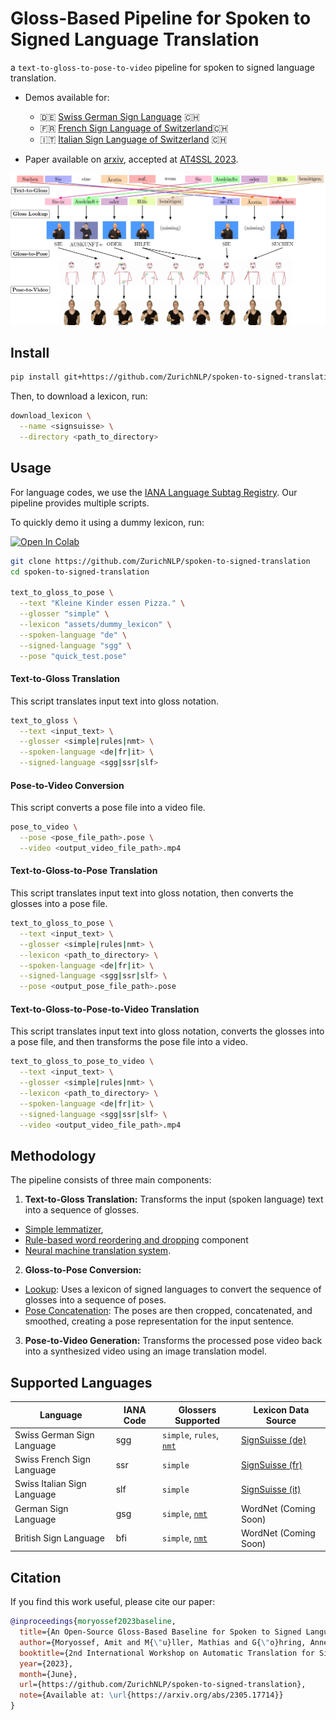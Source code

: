 # Gloss-Based Pipeline for Spoken to Signed Language Translation

a `text-to-gloss-to-pose-to-video` pipeline for spoken to signed language translation.

- Demos available for:
  - 🇩🇪 [Swiss German Sign Language](https://sign.mt/?sil=ch&spl=de) 🇨🇭
  - 🇫🇷 [French Sign Language of Switzerland](https://sign.mt/?sil=ch&spl=fr)🇨🇭
  - 🇮🇹 [Italian Sign Language of Switzerland](https://sign.mt/?sil=ch&spl=it) 🇨🇭

- Paper available on [arxiv](https://arxiv.org/abs/2305.17714), accepted
  at [AT4SSL 2023](https://sites.google.com/tilburguniversity.edu/at4ssl2023/).

![Visualization of our pipeline](assets/pipeline.jpg)

## Install

```bash
pip install git+https://github.com/ZurichNLP/spoken-to-signed-translation.git
```

Then, to download a lexicon, run:
```bash
download_lexicon \
  --name <signsuisse> \
  --directory <path_to_directory>
```

## Usage

For language codes, we use the [IANA Language Subtag Registry](https://www.iana.org/assignments/language-subtag-registry/language-subtag-registry).
Our pipeline provides multiple scripts. 

To quickly demo it using a dummy lexicon, run:

<a target="_blank" href="https://colab.research.google.com/drive/1UtBmfBIhUa2EdLMnWJr0hxAOZelQ50_9?usp=sharing">
  <img src="https://colab.research.google.com/assets/colab-badge.svg" alt="Open In Colab"/>
</a>

```bash
git clone https://github.com/ZurichNLP/spoken-to-signed-translation
cd spoken-to-signed-translation

text_to_gloss_to_pose \
  --text "Kleine Kinder essen Pizza." \
  --glosser "simple" \
  --lexicon "assets/dummy_lexicon" \
  --spoken-language "de" \
  --signed-language "sgg" \
  --pose "quick_test.pose"
```



#### Text-to-Gloss Translation

This script translates input text into gloss notation. 

```bash
text_to_gloss \
  --text <input_text> \
  --glosser <simple|rules|nmt> \
  --spoken-language <de|fr|it> \
  --signed-language <sgg|ssr|slf>
```

#### Pose-to-Video Conversion

This script converts a pose file into a video file.

```bash
pose_to_video \
  --pose <pose_file_path>.pose \
  --video <output_video_file_path>.mp4
```

#### Text-to-Gloss-to-Pose Translation

This script translates input text into gloss notation, then converts the glosses into a pose file.

```bash
text_to_gloss_to_pose \
  --text <input_text> \
  --glosser <simple|rules|nmt> \
  --lexicon <path_to_directory> \
  --spoken-language <de|fr|it> \
  --signed-language <sgg|ssr|slf> \
  --pose <output_pose_file_path>.pose
```

#### Text-to-Gloss-to-Pose-to-Video Translation

This script translates input text into gloss notation, converts the glosses into a pose file, and then transforms the pose file into a video.

```bash
text_to_gloss_to_pose_to_video \
  --text <input_text> \
  --glosser <simple|rules|nmt> \
  --lexicon <path_to_directory> \
  --spoken-language <de|fr|it> \
  --signed-language <sgg|ssr|slf> \
  --video <output_video_file_path>.mp4
```

## Methodology

The pipeline consists of three main components:

1. **Text-to-Gloss Translation:**
   Transforms the input (spoken language) text into a sequence of glosses.

- [Simple lemmatizer](src/text_to_gloss/simple.py),
- [Rule-based word reordering and dropping](src/text_to_gloss/rules.py) component
- [Neural machine translation system](src/text_to_gloss/nmt.py).

2. **Gloss-to-Pose Conversion:**

- [Lookup](src/gloss_to_pose/lookup.py): Uses a lexicon of signed languages to convert the sequence of glosses into a
  sequence of poses.
- [Pose Concatenation](src/gloss_to_pose/concatenate.py): The poses are then cropped, concatenated, and smoothed,
  creating a pose representation for the input sentence.

3. **Pose-to-Video Generation:** Transforms the processed pose video back into a synthesized video using an image
   translation model.

## Supported Languages

| Language                    | IANA Code | Glossers Supported                                                                                                                           | Lexicon Data Source                                  |
|-----------------------------|-----------|----------------------------------------------------------------------------------------------------------------------------------------------|------------------------------------------------------|
| Swiss German Sign Language  | sgg       | `simple`, `rules`, [`nmt`](https://github.com/ZurichNLP/spoken-to-signed-translation/tree/main/spoken_to_signed/text_to_gloss#nmt-component) | [SignSuisse (de)](https://signsuisse.sgb-fss.ch/de/) |
| Swiss French Sign Language  | ssr       | `simple`                                                                                                                                     | [SignSuisse (fr)](https://signsuisse.sgb-fss.ch/fr/) |
| Swiss Italian Sign Language | slf       | `simple`                                                                                                                                     | [SignSuisse (it)](https://signsuisse.sgb-fss.ch/it/) |
| German Sign Language        | gsg       | `simple`, [`nmt`](https://github.com/ZurichNLP/spoken-to-signed-translation/tree/main/spoken_to_signed/text_to_gloss#nmt-component)          | WordNet (Coming Soon)                                |
| British Sign Language       | bfi       | `simple`, [`nmt`](TODO-model-link)                                                                                                           | WordNet (Coming Soon)                                |


## Citation

If you find this work useful, please cite our paper:

```bib
@inproceedings{moryossef2023baseline,
  title={An Open-Source Gloss-Based Baseline for Spoken to Signed Language Translation},
  author={Moryossef, Amit and M{\"u}ller, Mathias and G{\"o}hring, Anne and Jiang, Zifan and Goldberg, Yoav and Ebling, Sarah},
  booktitle={2nd International Workshop on Automatic Translation for Signed and Spoken Languages (AT4SSL)},
  year={2023},
  month={June},
  url={https://github.com/ZurichNLP/spoken-to-signed-translation},
  note={Available at: \url{https://arxiv.org/abs/2305.17714}}
}
```
